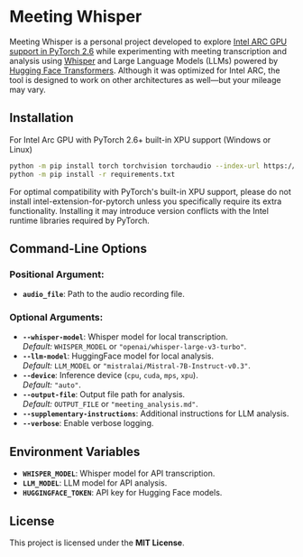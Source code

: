 # Meeting Whisper

Meeting Whisper is a personal project developed to explore [Intel ARC GPU support in PyTorch 2.6](https://intel.github.io/intel-extension-for-pytorch/xpu/latest/tutorials/introduction.html) while experimenting with meeting transcription and analysis using [Whisper](https://github.com/openai/whisper) and Large Language Models (LLMs) powered by [Hugging Face Transformers](https://huggingface.co/docs/transformers/index). Although it was optimized for Intel ARC, the tool is designed to work on other architectures as well—but your mileage may vary.

## Installation

For Intel Arc GPU with PyTorch 2.6+ built-in XPU support (Windows or Linux)

```bash
python -m pip install torch torchvision torchaudio --index-url https://download.pytorch.org/whl/xpu
python -m pip install -r requirements.txt
```
For optimal compatibility with PyTorch's built-in XPU support, please do not install intel-extension-for-pytorch unless you specifically require its extra functionality. Installing it may introduce version conflicts with the Intel runtime libraries required by PyTorch.

## Command-Line Options

### Positional Argument:
- **`audio_file`**: Path to the audio recording file.

### Optional Arguments:
- **`--whisper-model`**: Whisper model for local transcription.  
  *Default:* `WHISPER_MODEL` or `"openai/whisper-large-v3-turbo"`.
- **`--llm-model`**: HuggingFace model for local analysis.  
  *Default:* `LLM_MODEL` or `"mistralai/Mistral-7B-Instruct-v0.3"`.
- **`--device`**: Inference device (`cpu`, `cuda`, `mps`, `xpu`).  
  *Default:* `"auto"`.
- **`--output-file`**: Output file path for analysis.  
  *Default:* `OUTPUT_FILE` or `"meeting_analysis.md"`.
- **`--supplementary-instructions`**: Additional instructions for LLM analysis.
- **`--verbose`**: Enable verbose logging.

## Environment Variables

- **`WHISPER_MODEL`**: Whisper model for API transcription.
- **`LLM_MODEL`**: LLM model for API analysis.
- **`HUGGINGFACE_TOKEN`**: API key for Hugging Face models.

## License

This project is licensed under the **MIT License**.

